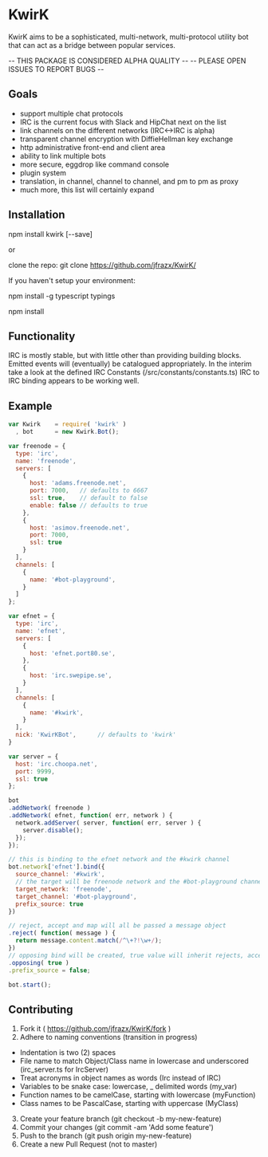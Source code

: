 
# KwirK

KwirK aims to be a sophisticated, multi-network, multi-protocol utility bot that can
act as a bridge between popular services.

-- THIS PACKAGE IS CONSIDERED ALPHA QUALITY --
-- PLEASE OPEN ISSUES TO REPORT BUGS --

## Goals

- support multiple chat protocols  
- IRC is the current focus with Slack and HipChat next on the list  
- link channels on the different networks  (IRC<->IRC is alpha)
- transparent channel encryption with DiffieHellman key exchange  
- http administrative front-end and client area  
- ability to link multiple bots  
- more secure, eggdrop like command console
- plugin system  
- translation, in channel, channel to channel, and pm to pm as proxy
- much more, this list will certainly expand  

## Installation

npm install kwirk [--save]

or  

clone the repo: git clone https://github.com/jfrazx/KwirK/

If you haven't setup your environment:  

npm install -g typescript typings

npm install  

## Functionality

IRC is mostly stable, but with little other than providing building blocks.
Emitted events will (eventually) be catalogued appropriately. In the interim take a look at the defined IRC Constants (/src/constants/constants.ts)
IRC to IRC binding appears to be working well.

## Example
```javascript
var Kwirk    = require( 'kwirk' )
  , bot      = new Kwirk.Bot();

var freenode = {
  type: 'irc',
  name: 'freenode',
  servers: [
    {
      host: 'adams.freenode.net',
      port: 7000,   // defaults to 6667
      ssl: true,    // default to false
      enable: false // defaults to true
    },
    {
      host: 'asimov.freenode.net',
      port: 7000,
      ssl: true
    }
  ],
  channels: [
    {
      name: '#bot-playground',
    }
  ]
};

var efnet = {
  type: 'irc',
  name: 'efnet',
  servers: [
    {
      host: 'efnet.port80.se',
    },
    {
      host: 'irc.swepipe.se',
    }
  ],
  channels: [
    {
      name: '#kwirk',
    }
  ],
  nick: 'KwirKBot',      // defaults to 'kwirk'
}

var server = {
  host: 'irc.choopa.net',
  port: 9999,
  ssl: true
};

bot
.addNetwork( freenode )
.addNetwork( efnet, function( err, network ) {
  network.addServer( server, function( err, server ) {
    server.disable();
  });
});

// this is binding to the efnet network and the #kwirk channel
bot.network['efnet'].bind({
  source_channel: '#kwirk',
  // the target will be freenode network and the #bot-playground channel
  target_network: 'freenode',
  target_channel: '#bot-playground',
  prefix_source: true
})

// reject, accept and map will all be passed a message object
.reject( function( message ) {
  return message.content.match(/^\+?!\w+/);
})
// opposing bind will be created, true value will inherit rejects, accepts and maps
.opposing( true )
.prefix_source = false;

bot.start();

```
## Contributing

1. Fork it ( https://github.com/jfrazx/KwirK/fork )
2. Adhere to naming conventions (transition in progress)
  - Indentation is two (2) spaces
  - File name to match Object/Class name in lowercase and underscored (irc_server.ts for IrcServer)
  - Treat acronyms in object names as words (Irc instead of IRC)
  - Variables to be snake case: lowercase, _ delimited words (my_var)
  - Function names to be camelCase, starting with lowercase (myFunction)
  - Class names to be PascalCase, starting with uppercase (MyClass)
3. Create your feature branch (git checkout -b my-new-feature)
4. Commit your changes (git commit -am 'Add some feature')
5. Push to the branch (git push origin my-new-feature)
6. Create a new Pull Request (not to master)
